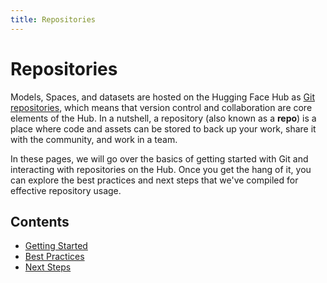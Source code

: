 ```yaml
---
title: Repositories
---
```


<h1>Repositories</h1>

Models, Spaces, and datasets are hosted on the Hugging Face Hub as [Git repositories](https://git-scm.com/about), which means that version control and collaboration are core elements of the Hub. In a nutshell, a repository (also known as a **repo**) is a place where code and assets can be stored to back up your work, share it with the community, and work in a team. 

In these pages, we will go over the basics of getting started with Git and interacting with repositories on the Hub. Once you get the hang of it, you can explore the best practices and next steps that we've compiled for effective repository usage.

## Contents

- [Getting Started](./repositories-getting-started)
- [Best Practices](./repositories-best-practices)
- [Next Steps](./repositories-next-steps)
